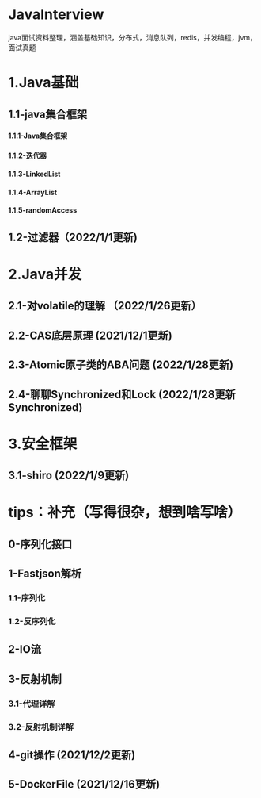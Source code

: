 # JavaInterview

java面试资料整理，涵盖基础知识，分布式，消息队列，redis，并发编程，jvm，面试真题

# 1.Java基础

## 1.1-java集合框架

#### 1.1.1-Java集合框架

#### 1.1.2-迭代器

#### 1.1.3-LinkedList

#### 1.1.4-ArrayList

#### 1.1.5-randomAccess

## 1.2-过滤器（2022/1/1更新)

# 2.Java并发

## 2.1-对volatile的理解    （2022/1/26更新）

## 2.2-CAS底层原理  		   (2021/12/1更新)

## 2.3-Atomic原子类的ABA问题       (2022/1/28更新)

## 2.4-聊聊Synchronized和Lock  (2022/1/28更新Synchronized)

# 3.安全框架

## 3.1-shiro (2022/1/9更新)

# tips：补充（写得很杂，想到啥写啥）

## 0-序列化接口

## 1-Fastjson解析

### 1.1-序列化

### 1.2-反序列化

## 2-IO流

## 3-反射机制

### 3.1-代理详解

### 3.2-反射机制详解

## 4-git操作                             (2021/12/2更新)

## 5-DockerFile                      (2021/12/16更新)
